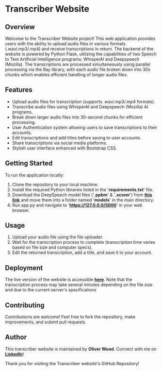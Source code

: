 # Transcriber Website
## Overview
Welcome to the Transcriber Website project! This web application provides users with the ability to upload audio files in various formats (.wav/.mp3/.mp4) and receive transcriptions in return. The backend of the website is powered by Python Flask, utilizing the capabilities of two Speech to Text Artificial Intelligence programs: WhisperAI and Deepspeech (Mozilla). The transcriptions are processed simultaneously using parallel processing via the Ray library, with each audio file broken down into 30s chunks which enables efficient handling of longer audio files.

## Features
- Upload audio files for transcription (supports .wav/.mp3/.mp4 formats).
- Transcribe audio files using WhisperAI and Deepspeech (Mozilla) AI programs.
- Break down larger audio files into 30-second chunks for efficient processing.
- User Authentication system allowing users to save transcriptions to their accounts.
- Edit transcriptions and add titles before saving to user accounts.
- Share transcriptions via social media platforms.
- Stylish user interface enhanced with Bootstrap CSS.
  
## Getting Started
To run the application locally:

1. Clone the repository to your local machine.
2. Install the required Python libraries listed in the '**requirements.txt**' file.
3. Download the DeepSpeech model files ('**.ppbm**' & '**.scorer**') from [**this link**](https://github.com/mozilla/DeepSpeech/releases/tag/v0.9.3) and move them into a folder named '**models**' in the main directory.
4. Run app.py and navigate to '**https://127.0.0.0/5000**' in your web browser.

## Usage
1. Upload your audio file using the file uploader.
2. Wait for the transcription process to complete (transcription time varies based on file size and computer specs).
3. Edit the returned transcription, add a title, and save it to your account.
   
## Deployment
The live version of the website is accessible [**here**](http://139.162.218.171). Note that the transcription process may take several minutes depending on the file size and due to the current server's specifications

## Contributing
Contributions are welcome! Feel free to fork the repository, make improvements, and submit pull requests.

## Author
This transcriber website is maintained by **Oliver Wood**. Connect with me on [**LinkedIn**](https://www.linkedin.com/in/olijwood)!

Thank you for visiting the Transcriber website's GitHub Repository!
